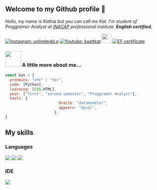 

<h2>Welcome to my Github profile 🎀</h2>

<p><em>Hello, my name is Kathia but you can call me Kat. I'm student of Proggramer Analyst at <a href="https://portal.inacap.cl/carreras/area-tecnologias-informacion-y-ciberseguridad/analista-programador">INACAP</a> professional institute. 
<b>English certified.</b></p></em>

  [![Instagram: unlimitedd.o](https://img.shields.io/badge/Instagram-pink?style=plastic&color=%23FF69B4)](https://www.instagram.com/unlimitedd.o/)
  [![Youtube: kaattkat](https://img.shields.io/badge/Youtube-red?style=plastic&color=%23DC143C)](https://www.youtube.com/@kaattkat) <img src="https://media.giphy.com/media/WUlplcMpOCEmTGBtBW/giphy.gif" width="30"> 
  [![EF certificate](https://img.shields.io/badge/EF%20certificate-blue?style=plastic)](https://cert.efset.org/es/1GVi9V) 



### <img src="https://media.giphy.com/media/VgCDAzcKvsR6OM0uWg/giphy.gif" width="50"> A little more about me...  
```javascript
const kat = {
  pronouns: "she" | "her",
  code: [Python],
  learning: [CSS,HTML],
  year: ["first", "second semester", "Proggramer Analyst"],
  tools: {
                        Oracle: "datamodeler",
                        appserv: "mysql",
                      },
}
```
<h2>My skills</h2>
<h3>Languages</h3>
<span>
<img src="https://img.shields.io/badge/python-3670A0?style=for-the-badge&logo=python&logoColor=ffdd54">
<img src="https://img.shields.io/badge/CSS-skyblue?style=for-the-badge&logo=css3">
<img src="https://img.shields.io/badge/HTML-%23FAC898?style=for-the-badge&logo=html5">
  
<h3>IDE</h3>
<span>
  <img src="https://img.shields.io/badge/VISUAL%20STUDIO%20CODE-%230088ff?style=for-the-badge">
</span>
